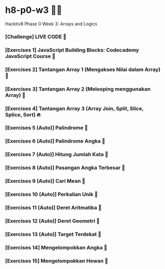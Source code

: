 # h8-p0-w3 🦊📑
Hacktiv8 Phase 0 Week 3: Arrays and Logics

### [Challenge] LIVE CODE 💯
### [Exercises 1] JavaScript Building Blocks: Codecademy JavaScript Course 💯
### [Exercises 2] Tantangan Array 1 (Mengakses Nilai dalam Array) 💯
### [Exercises 3] Tantangan Array 2 (Melooping menggunakan Array) 💯
### [Exercises 4] Tantangan Array 3 (Array Join, Split, Slice, Splice, Sort) 🔥
### [Exercises 5 (Auto)] Palindrome 💯
### [Exercises 6 (Auto)] Palindrome Angka 💯
### [Exercises 7 (Auto)] Hitung Jumlah Kata 💯
### [Exercises 8 (Auto)] Pasangan Angka Terbesar 💯
### [Exercises 9 (Auto)] Cari Mean 💯
### [Exercises 10 (Auto)] Perkalian Unik 💯
### [Exercises 11 (Auto)] Deret Aritmatika 💯
### [Exercises 12 (Auto)] Deret Geometri 💯
### [Exercises 13 (Auto)] Target Terdekat 💯
### [Exercises 14] Mengelompokkan Angka 💯
### [Exercises 15] Mengelompokkan Hewan 💯